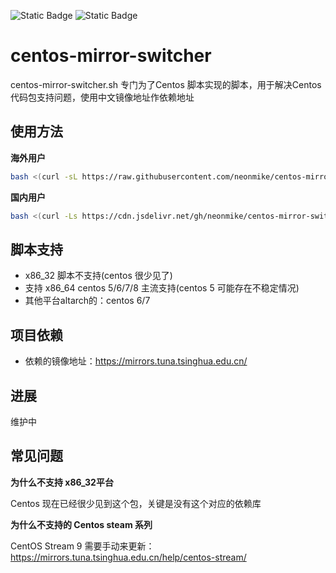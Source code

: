 ![Static Badge](https://img.shields.io/badge/build-passing-green)
![Static Badge](https://img.shields.io/badge/version-0.1-blue)


# centos-mirror-switcher

centos-mirror-switcher.sh 专门为了Centos 脚本实现的脚本，用于解决Centos代码包支持问题，使用中文镜像地址作依赖地址

## 使用方法

**海外用户**

```bash
bash <(curl -sL https://raw.githubusercontent.com/neonmike/centos-mirror-switcher/main/centos-mirror-switcher.sh)

```
**国内用户**
```bash
bash <(curl -Ls https://cdn.jsdelivr.net/gh/neonmike/centos-mirror-switcher@main/centos-mirror-switcher.sh) 
```


## 脚本支持

- x86_32 脚本不支持(centos 很少见了)
- 支持 x86_64 centos 5/6/7/8 主流支持(centos 5 可能存在不稳定情况)
- 其他平台altarch的：centos 6/7

## 项目依赖

- 依赖的镜像地址：https://mirrors.tuna.tsinghua.edu.cn/

## 进展

维护中

## 常见问题

**为什么不支持 x86_32平台**

Centos 现在已经很少见到这个包，关键是没有这个对应的依赖库

**为什么不支持的 Centos steam 系列**

CentOS Stream 9 需要手动来更新：https://mirrors.tuna.tsinghua.edu.cn/help/centos-stream/